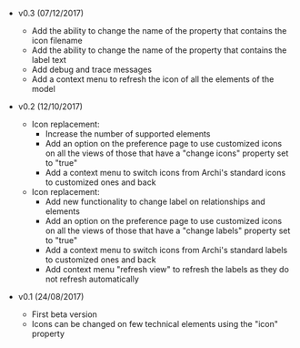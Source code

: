 *   v0.3 (07/12/2017)
    *   Add the ability to change the name of the property that contains the icon filename
    *   Add the ability to change the name of the property that contains the label text
    *   Add debug and trace messages
    *   Add a context menu to refresh the icon of all the elements of the model
	
*   v0.2 (12/10/2017)
    *   Icon replacement:
        *   Increase the number of supported elements
        *   Add an option on the preference page to use customized icons on all the views of those that have a "change icons" property set to "true"
        *   Add a context menu to switch icons from Archi's standard icons to customized ones and back
    *   Icon replacement:
        *   Add new functionality to change label on relationships and elements
        *   Add an option on the preference page to use customized icons on all the views of those that have a "change labels" property set to "true"
        *   Add a context menu to switch icons from Archi's standard labels to customized ones and back
        *   Add context menu "refresh view" to refresh the labels as they do not refresh automatically
		
*   v0.1 (24/08/2017)
    *   First beta version
    *   Icons can be changed on few technical elements using the "icon" property